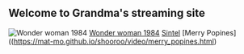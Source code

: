 ## Welcome to Grandma's streaming site
![Wonder woman 1984](https://mat-mo.github.io/shooroo//assets/image.png)
[Wonder woman 1984](https://mat-mo.github.io/shooroo/video/wonder_woman_1984.html)
[Sintel](https://mat-mo.github.io/shooroo/video/sintel.html)
[Merry Popines]((https://mat-mo.github.io/shooroo/video/merry_popines.html)


